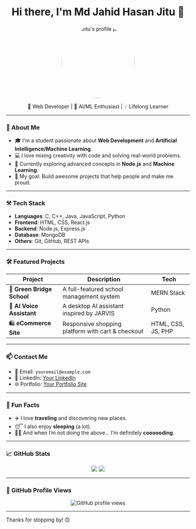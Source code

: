 <h1 align="center">Hi there, I'm Md Jahid Hasan Jitu 👋</h1>

<p align="center">
  <img src="https://your-profile-picture-link-here.jpg" width="200" height="200" alt="Jitu's profile pic" style="border-radius: 50%;" />
</p>

<p align="center">
  🚀 Web Developer | 🤖 AI/ML Enthusiast | 💡 Lifelong Learner  
</p>

---

### 🧠 About Me

- 🎓 I'm a student passionate about **Web Development** and **Artificial Intelligence/Machine Learning**.
- 💻 I love mixing creativity with code and solving real-world problems.
- 🌱 Currently exploring advanced concepts in **Node.js** and **Machine Learning**.
- 🎯 My goal: Build awesome projects that help people and make me proud.

---

### ⚒️ Tech Stack

- **Languages**: C, C++, Java, JavaScript, Python
- **Frontend**: HTML, CSS, React.js
- **Backend**: Node.js, Express.js
- **Database**: MongoDB
- **Others**: Git, GitHub, REST APIs

---

### 🛠️ Featured Projects

| Project | Description | Tech |
|--------|-------------|------|
| 🏫 **Green Bridge School** | A full-featured school management system | MERN Stack |
| 🤖 **AI Voice Assistant** | A desktop AI assistant inspired by JARVIS | Python |
| 🛍️ **eCommerce Site** | Responsive shopping platform with cart & checkout | HTML, CSS, JS, PHP |

---

### 📫 Contact Me

- 📧 Email: `youremail@example.com`
- 💼 LinkedIn: [Your LinkedIn](https://linkedin.com/in/your-profile)
- 🌐 Portfolio: [Your Portfolio Site](https://your-portfolio-link.com)

---

### 🎲 Fun Facts

- ✈️ I love **traveling** and discovering new places.
- 😴 I also enjoy **sleeping** (a lot).
- 👨‍💻 And when I’m not doing the above... I’m definitely **coooooding**.

---

### 📈 GitHub Stats

<p align="center">
  <img src="https://github-readme-stats.vercel.app/api?username=your-github-username&show_icons=true&theme=radical" />
  <img src="https://github-readme-streak-stats.herokuapp.com/?user=your-github-username&theme=radical" />
</p>

---

### 🎨 GitHub Profile Views

<p align="center">
  <img src="https://komarev.com/ghpvc/?username=your-github-username&color=blueviolet" alt="GitHub profile views" />
</p>

---

Thanks for stopping by! 😊
